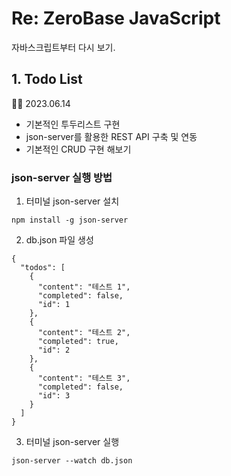 # Re: ZeroBase JavaScript

자바스크립트부터 다시 보기.

## 1. Todo List

🐱‍🐉 2023.06.14

- 기본적인 투두리스트 구현
- json-server를 활용한 REST API 구축 및 연동
- 기본적인 CRUD 구현 해보기

### json-server 실행 방법

1. 터미널 json-server 설치

```
npm install -g json-server
```

2. db.json 파일 생성

```
{
  "todos": [
    {
      "content": "테스트 1",
      "completed": false,
      "id": 1
    },
    {
      "content": "테스트 2",
      "completed": true,
      "id": 2
    },
    {
      "content": "테스트 3",
      "completed": false,
      "id": 3
    }
  ]
}
```

3. 터미널 json-server 실행

```
json-server --watch db.json
```
